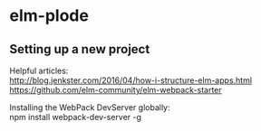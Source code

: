 # elm-plode

## Setting up a new project

Helpful articles:   
http://blog.jenkster.com/2016/04/how-i-structure-elm-apps.html
https://github.com/elm-community/elm-webpack-starter

Installing the WebPack DevServer globally:   
npm install webpack-dev-server -g



